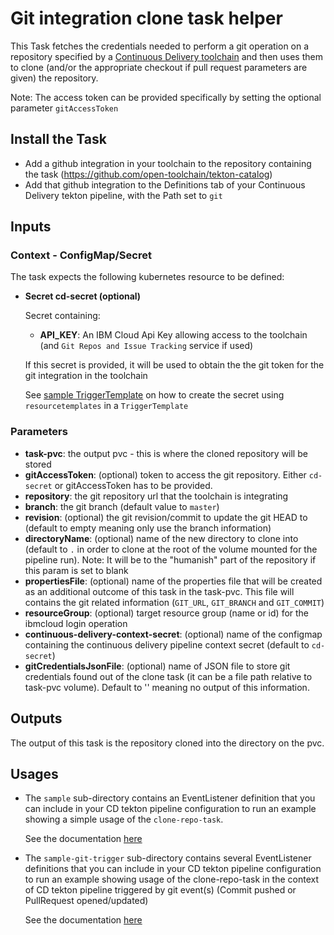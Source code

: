 # Git integration clone task helper

This Task fetches the credentials needed to perform a git operation on a repository specified by a [Continuous Delivery toolchain](https://cloud.ibm.com/docs/services/ContinuousDelivery?topic=ContinuousDelivery-toolchains-using) and then uses them to clone (and/or the appropriate checkout if pull request parameters are given) the repository.

Note: The access token can be provided specifically by setting the optional parameter `gitAccessToken`

## Install the Task
- Add a github integration in your toolchain to the repository containing the task (https://github.com/open-toolchain/tekton-catalog)
- Add that github integration to the Definitions tab of your Continuous Delivery tekton pipeline, with the Path set to `git`

## Inputs

### Context - ConfigMap/Secret

  The task expects the following kubernetes resource to be defined:

* **Secret cd-secret (optional)**

  Secret containing:
  * **API_KEY**: An IBM Cloud Api Key allowing access to the toolchain (and `Git Repos and Issue Tracking` service if used)

  If this secret is provided, it will be used to obtain the the git token for the git integration in the toolchain

  See [sample TriggerTemplate](./sample/listener-simple-clone.yaml) on how to create the secret using `resourcetemplates` in a `TriggerTemplate`

### Parameters

* **task-pvc**: the output pvc - this is where the cloned repository will be stored
* **gitAccessToken**: (optional) token to access the git repository. Either `cd-secret` or gitAccessToken has to be provided.
* **repository**: the git repository url that the toolchain is integrating
* **branch**: the git branch (default value to `master`)
* **revision**: (optional) the git revision/commit to update the git HEAD to (default to empty meaning only use the branch information)
* **directoryName**: (optional) name of the new directory to clone into (default to `.` in order to clone at the root of the volume mounted for the pipeline run). Note: It will be to the "humanish" part of the repository if this param is set to blank
* **propertiesFile**: (optional) name of the properties file that will be created as an additional outcome of this task in the task-pvc. This file will contains the git related information (`GIT_URL`, `GIT_BRANCH` and `GIT_COMMIT`)
* **resourceGroup**: (optional) target resource group (name or id) for the ibmcloud login operation
* **continuous-delivery-context-secret**: (optional) name of the configmap containing the continuous delivery pipeline context secret (default to `cd-secret`)
* **gitCredentialsJsonFile**: (optional) name of JSON file to store git credentials found out of the clone task (it can be a file path relative to task-pvc volume). Default to '' meaning no output of this information.


## Outputs
The output of this task is the repository cloned into the directory on the pvc.

## Usages

- The `sample` sub-directory contains an EventListener definition that you can include in your CD tekton pipeline configuration to run an example showing a simple usage of the `clone-repo-task`.

  See the documentation [here](./sample/README.md)

- The `sample-git-trigger` sub-directory contains several EventListener definitions that you can include in your CD tekton pipeline configuration to run an example showing usage of the clone-repo-task in the context of CD tekton pipeline triggered by git event(s) (Commit pushed or PullRequest opened/updated)

  See the documentation [here](./sample-git-trigger/README.md)
